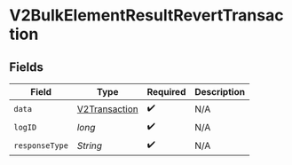 # V2BulkElementResultRevertTransaction


## Fields

| Field                                                 | Type                                                  | Required                                              | Description                                           |
| ----------------------------------------------------- | ----------------------------------------------------- | ----------------------------------------------------- | ----------------------------------------------------- |
| `data`                                                | [V2Transaction](../../models/shared/V2Transaction.md) | :heavy_check_mark:                                    | N/A                                                   |
| `logID`                                               | *long*                                                | :heavy_check_mark:                                    | N/A                                                   |
| `responseType`                                        | *String*                                              | :heavy_check_mark:                                    | N/A                                                   |
